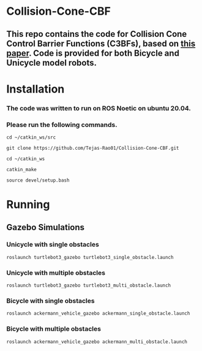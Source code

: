 # Collision-Cone-CBF

## This repo contains the code for Collision Cone Control Barrier Functions (C3BFs), based on [this paper](https://www.google.com/url?sa=t&source=web&rct=j&opi=89978449&url=https://arxiv.org/pdf/2209.11524&ved=2ahUKEwjIuoWN74mGAxU3-zgGHfGNDjAQFnoECB8QAQ&usg=AOvVaw1tP28HeSzucpQmdhTHB6b3). Code is provided for both Bicycle and Unicycle model robots. 




# Installation

### The code was written to run on ROS Noetic on ubuntu 20.04. 
### Please run the following commands. 

```
cd ~/catkin_ws/src
```

```
git clone https://github.com/Tejas-Rao01/Collision-Cone-CBF.git
```
```
cd ~/catkin_ws 
```
```
catkin_make
```
```
source devel/setup.bash
```



# Running 

## Gazebo Simulations
### Unicycle with single obstacles
```
roslaunch turtlebot3_gazebo turtlebot3_single_obstacle.launch
```

### Unicycle with multiple obstacles
```
roslaunch turtlebot3_gazebo turtlebot3_multi_obstacle.launch
```
### Bicycle with single obstacles
```
roslaunch ackermann_vehicle_gazebo ackermann_single_obstacle.launch
```

### Bicycle with multiple obstacles
```
roslaunch ackermann_vehicle_gazebo ackermann_multi_obstacle.launch
```


